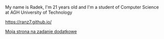 My name is Radek, I'm 21 years old and I'm a student of Computer Science at AGH University of Technology

https://ranz7.github.io/

[Moja strona na zadanie dodatkowe](https://main--effervescent-empanada-99a67b.netlify.app/)
